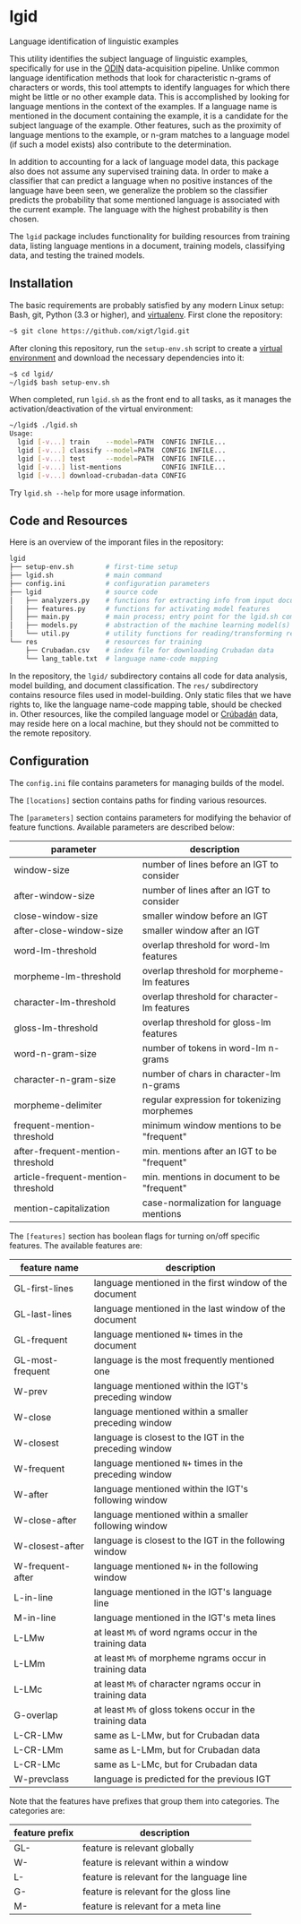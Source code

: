 # lgid

Language identification of linguistic examples

This utility identifies the subject language of linguistic examples,
specifically for use in the [ODIN][] data-acquisition pipeline. Unlike
common language identification methods that look for characteristic
n-grams of characters or words, this tool attempts to identify languages
for which there might be little or no other example data. This is
accomplished by looking for language mentions in the context of the
examples. If a language name is mentioned in the document containing the
example, it is a candidate for the subject language of the example.
Other features, such as the proximity of language mentions to the
example, or n-gram matches to a language model (if such a model exists)
also contribute to the determination.

In addition to accounting for a lack of language model data, this
package also does not assume any supervised training data. In order to
make a classifier that can predict a language when no positive instances
of the language have been seen, we generalize the problem so the
classifier predicts the probability that some mentioned language is
associated with the current example. The language with the highest
probability is then chosen.

The `lgid` package includes functionality for building resources from
training data, listing language mentions in a document, training models,
classifying data, and testing the trained models.

## Installation

The basic requirements are probably satisfied by any modern Linux setup:
Bash, git, Python (3.3 or higher), and [virtualenv][]. First clone the
repository:

```bash
~$ git clone https://github.com/xigt/lgid.git
```

After cloning this repository, run the `setup-env.sh` script to create a
[virtual environment][virtualenv] and download the necessary
dependencies into it:

```bash
~$ cd lgid/
~/lgid$ bash setup-env.sh
```

When completed, run `lgid.sh` as the front end to all tasks, as it
manages the activation/deactivation of the virtual environment:

```bash
~/lgid$ ./lgid.sh 
Usage:
  lgid [-v...] train    --model=PATH  CONFIG INFILE...
  lgid [-v...] classify --model=PATH  CONFIG INFILE...
  lgid [-v...] test     --model=PATH  CONFIG INFILE...
  lgid [-v...] list-mentions          CONFIG INFILE...
  lgid [-v...] download-crubadan-data CONFIG
```

Try `lgid.sh --help` for more usage information.

## Code and Resources

Here is an overview of the imporant files in the repository:

```bash
lgid
├── setup-env.sh        # first-time setup
├── lgid.sh             # main command
├── config.ini          # configuration parameters
├── lgid                # source code
│   ├── analyzers.py    # functions for extracting info from input documents
│   ├── features.py     # functions for activating model features
│   ├── main.py         # main process; entry point for the lgid.sh command
│   ├── models.py       # abstraction of the machine learning model(s)
│   └── util.py         # utility functions for reading/transforming resources
└── res                 # resources for training
    ├── Crubadan.csv    # index file for downloading Crubadan data
    └── lang_table.txt  # language name-code mapping

```

In the repository, the `lgid/` subdirectory contains all code for data
analysis, model building, and document classification.
The `res/` subdirectory contains resource files used in model-building.
Only static files that we have rights to, like the language name-code
mapping table, should be checked in. Other resources, like the compiled
language model or [Crúbadán][] data, may reside here on a local machine,
but they should not be committed to the remote repository.

## Configuration

The `config.ini` file contains parameters for managing builds of the
model.

The `[locations]` section contains paths for finding various
resources.

The `[parameters]` section contains parameters for modifying
the behavior of feature functions. Available parameters are described
below:

parameter                          | description
---------------------------------- | -----------
window-size                        | number of lines before an IGT to consider
after-window-size                  | number of lines after an IGT to consider
close-window-size                  | smaller window before an IGT
after-close-window-size            | smaller window after an IGT
word-lm-threshold                  | overlap threshold for word-lm features
morpheme-lm-threshold              | overlap threshold for morpheme-lm features
character-lm-threshold             | overlap threshold for character-lm features
gloss-lm-threshold                 | overlap threshold for gloss-lm features
word-n-gram-size                   | number of tokens in word-lm n-grams
character-n-gram-size              | number of chars in character-lm n-grams
morpheme-delimiter                 | regular expression for tokenizing morphemes
frequent-mention-threshold         | minimum window mentions to be "frequent"
after-frequent-mention-threshold   | min. mentions after an IGT to be "frequent"
article-frequent-mention-threshold | min. mentions in document to be "frequent"
mention-capitalization             | case-normalization for language mentions

The `[features]` section has boolean flags for turning on/off specific
features. The available features are:

feature name     | description
---------------- | -----------
GL-first-lines   | language mentioned in the first window of the document
GL-last-lines    | language mentioned in the last window of the document
GL-frequent      | language mentioned `N+` times in the document
GL-most-frequent | language is the most frequently mentioned one
W-prev           | language mentioned within the IGT's preceding window
W-close          | language mentioned within a smaller preceding window
W-closest        | language is closest to the IGT in the preceding window
W-frequent       | language mentioned `N+` times in the preceding window
W-after          | language mentioned within the IGT's following window
W-close-after    | language mentioned within a smaller following window
W-closest-after  | language is closest to the IGT in the following window
W-frequent-after | language mentioned `N+` in the following window
L-in-line        | language mentioned in the IGT's language line
M-in-line        | language mentioned in the IGT's meta lines
L-LMw            | at least `M%` of word ngrams occur in the training data
L-LMm            | at least `M%` of morpheme ngrams occur in training data
L-LMc            | at least `M%` of character ngrams occur in training data
G-overlap        | at least `M%` of gloss tokens occur in the training data
L-CR-LMw         | same as L-LMw, but for Crubadan data
L-CR-LMm         | same as L-LMm, but for Crubadan data
L-CR-LMc         | same as L-LMc, but for Crubadan data
W-prevclass      | language is predicted for the previous IGT

Note that the features have prefixes that group them into categories.
The categories are:

feature prefix | description
-------------- | -----------
GL-            | feature is relevant globally
W-             | feature is relevant within a window
L-             | feature is relevant for the language line
G-             | feature is relevant for the gloss line
M-             | feature is relevant for a meta line


[virtualenv]: https://virtualenv.pypa.io/
[ODIN]: http://depts.washington.edu/uwcl/odin/
[Crúbadán]: http://crubadan.org/
